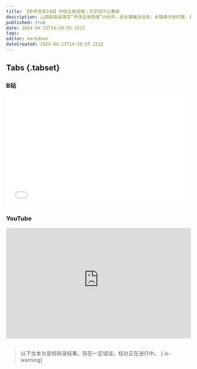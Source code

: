```yaml
---
title: 【参考信息248】市场主体倍增；不交钱不让春耕
description: 山西阳高县落实“市场主体倍增”计划中，给乡镇摊派任务，乡镇再分到村里，有的村支书名下有23个注册市场主体。下必甚焉，说明上有所好，“市场主体倍增”计划在云南、湖南都有，表面文章也不止这一个地方。五一原本是各大音乐节品牌的必争之期，但今年纷纷不战而退，今年延期或取消的音乐节已有二十多场。河南叶县被曝农业科技公司“量子赋能”农作物，内蒙古平鲁县被曝村镇干部要求种植户增补承包费，不然不让下田耕种。
published: true
date: 2024-04-23T14:20:55.151Z
tags: 
editor: markdown
dateCreated: 2024-04-23T14:20:55.151Z
---
```


## Tabs {.tabset}
### B站
<div style="position: relative; padding: 30% 45%;">
<iframe style="position: absolute; width: 100%; height: 100%; left: 0; top: 0;" src="//player.bilibili.com/player.html?&bvid=BV1nF4m1A7W2&page=1&as_wide=1&high_quality=1&danmaku=1&autoplay=0" scrolling="no" border="0" frameborder="no" framespacing="0" allowfullscreen="true"></iframe>
</div>

### YouTube
<div style="position: relative; padding: 30% 45%;">
<iframe style="position: absolute; top: 0; left: 0; width: 100%; height: 100%;" src="https://www.youtube-nocookie.com/embed/YouTubeVID" title="YouTube video player" frameborder="0" allow="accelerometer; autoplay; clipboard-write; encrypted-media; gyroscope; picture-in-picture" allowfullscreen></iframe>
</div>

## 

> 以下文本为音频转录结果，存在一定错误，校对正在进行中。
{.is-warning}
